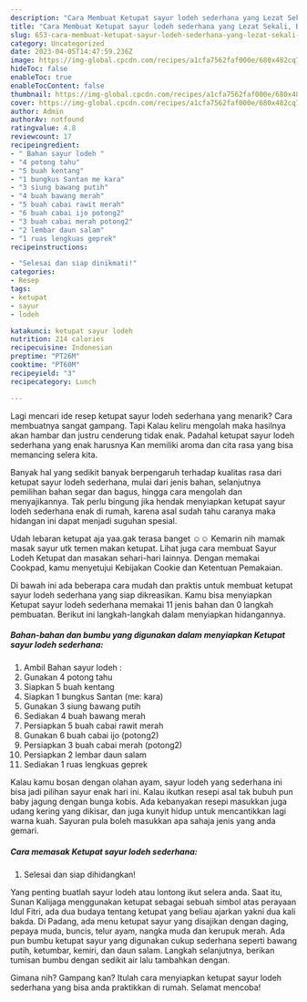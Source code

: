 ```yaml
---
description: "Cara Membuat Ketupat sayur lodeh sederhana yang Lezat Sekali, Buat Buka Puasa}"
title: "Cara Membuat Ketupat sayur lodeh sederhana yang Lezat Sekali, Buat Buka Puasa}"
slug: 653-cara-membuat-ketupat-sayur-lodeh-sederhana-yang-lezat-sekali-buat-buka-puasa
category: Uncategorized
date: 2023-04-05T14:47:59.236Z
image: https://img-global.cpcdn.com/recipes/a1cfa7562faf000e/680x482cq70/ketupat-sayur-lodeh-sederhana-foto-resep-utama.jpg
hideToc: false
enableToc: true
enableTocContent: false
thumbnail: https://img-global.cpcdn.com/recipes/a1cfa7562faf000e/680x482cq70/ketupat-sayur-lodeh-sederhana-foto-resep-utama.jpg
cover: https://img-global.cpcdn.com/recipes/a1cfa7562faf000e/680x482cq70/ketupat-sayur-lodeh-sederhana-foto-resep-utama.jpg
author: Admin
authorAv: notfound
ratingvalue: 4.8
reviewcount: 17
recipeingredient:
- " Bahan sayur lodeh "
- "4 potong tahu"
- "5 buah kentang"
- "1 bungkus Santan me kara"
- "3 siung bawang putih"
- "4 buah bawang merah"
- "5 buah cabai rawit merah"
- "6 buah cabai ijo potong2"
- "3 buah cabai merah potong2"
- "2 lembar daun salam"
- "1 ruas lengkuas geprek"
recipeinstructions:

- "Selesai dan siap dinikmati!"
categories:
- Resep
tags:
- ketupat
- sayur
- lodeh

katakunci: ketupat sayur lodeh 
nutrition: 214 calories
recipecuisine: Indonesian
preptime: "PT26M"
cooktime: "PT60M"
recipeyield: "3"
recipecategory: Lunch

---
```



Lagi mencari ide resep ketupat sayur lodeh sederhana yang menarik? Cara membuatnya sangat gampang. Tapi Kalau keliru mengolah maka hasilnya akan hambar dan justru cenderung tidak enak. Padahal ketupat sayur lodeh sederhana yang enak harusnya Kan memiliki aroma dan cita rasa yang bisa memancing selera kita.


Banyak hal yang sedikit banyak berpengaruh terhadap kualitas rasa dari ketupat sayur lodeh sederhana, mulai dari jenis bahan, selanjutnya pemilihan bahan segar dan bagus, hingga cara mengolah dan menyajikannya. Tak perlu bingung jika hendak menyiapkan ketupat sayur lodeh sederhana enak di rumah, karena asal sudah tahu caranya maka hidangan ini dapat menjadi suguhan spesial.

Udah lebaran ketupat aja yaa.gak terasa banget ☺️☺️ Kemarin nih mamak masak sayur utk temen makan ketupat. Lihat juga cara membuat Sayur Lodeh Ketupat dan masakan sehari-hari lainnya. Dengan memakai Cookpad, kamu menyetujui Kebijakan Cookie dan Ketentuan Pemakaian.


Di bawah ini ada beberapa cara mudah dan praktis untuk membuat ketupat sayur lodeh sederhana yang siap dikreasikan. Kamu bisa menyiapkan Ketupat sayur lodeh sederhana memakai 11 jenis bahan dan 0 langkah pembuatan. Berikut ini langkah-langkah dalam menyiapkan hidangannya.

<!--inarticleads1-->

##### Bahan-bahan dan bumbu yang digunakan dalam menyiapkan Ketupat sayur lodeh sederhana:

1. Ambil  Bahan sayur lodeh :
1. Gunakan 4 potong tahu
1. Siapkan 5 buah kentang
1. Siapkan 1 bungkus Santan (me: kara)
1. Gunakan 3 siung bawang putih
1. Sediakan 4 buah bawang merah
1. Persiapkan 5 buah cabai rawit merah
1. Gunakan 6 buah cabai ijo (potong2)
1. Persiapkan 3 buah cabai merah (potong2)
1. Persiapkan 2 lembar daun salam
1. Sediakan 1 ruas lengkuas geprek


Kalau kamu bosan dengan olahan ayam, sayur lodeh yang sederhana ini bisa jadi pilihan sayur enak hari ini. Kalau ikutkan resepi asal tak bubuh pun baby jagung dengan bunga kobis. Ada kebanyakan resepi masukkan juga udang kering yang dikisar, dan juga kunyit hidup untuk mencantikkan lagi warna kuah. Sayuran pula boleh masukkan apa sahaja jenis yang anda gemari. 

<!--inarticleads2-->

##### Cara memasak Ketupat sayur lodeh sederhana:


1. Selesai dan siap dihidangkan!

Yang penting buatlah sayur lodeh atau lontong ikut selera anda. Saat itu, Sunan Kalijaga menggunakan ketupat sebagai sebuah simbol atas perayaan Idul Fitri, ada dua budaya tentang ketupat yang beliau ajarkan yakni dua kali bakda. Di Padang, ada menu ketupat sayur yang disajikan dengan daging, pepaya muda, buncis, telur ayam, nangka muda dan kerupuk merah. Ada pun bumbu ketupat sayur yang digunakan cukup sederhana seperti bawang putih, ketumbar, kemiri, dan daun salam. Langkah selanjutnya, berikan tumisan bumbu dengan sedikit air lalu tambahkan dengan. 

Gimana nih? Gampang kan? Itulah cara menyiapkan ketupat sayur lodeh sederhana yang bisa anda praktikkan di rumah. Selamat mencoba!
